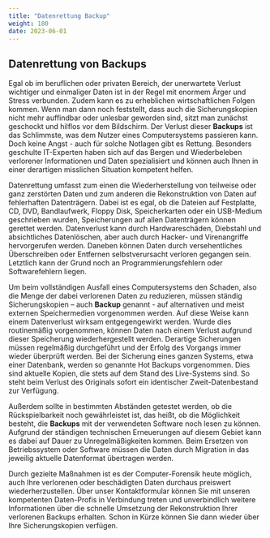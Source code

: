 ```yaml
---
title: "Datenrettung Backup"
weight: 180
date: 2023-06-01
---
```


## Datenrettung von Backups

Egal ob im beruflichen oder privaten Bereich, der unerwartete Verlust wichtiger und einmaliger Daten ist in der Regel mit enormem Ärger und Stress verbunden. Zudem kann es zu erheblichen wirtschaftlichen Folgen kommen. Wenn man dann noch feststellt, dass auch die Sicherungskopien nicht mehr auffindbar oder unlesbar geworden sind, sitzt man zunächst geschockt und hilflos vor dem Bildschirm. Der Verlust dieser **Backups** ist das Schlimmste, was dem Nutzer eines Computersystems passieren kann. Doch keine Angst - auch für solche Notlagen gibt es Rettung. Besonders geschulte IT-Experten haben sich auf das Bergen und Wiederbeleben verlorener Informationen und Daten spezialisiert und können auch Ihnen in einer derartigen misslichen Situation kompetent helfen.

Datenrettung umfasst zum einen die Wiederherstellung von teilweise oder ganz zerstörten Daten und zum anderen die Rekonstruktion von Daten auf fehlerhaften Datenträgern. Dabei ist es egal, ob die Dateien auf Festplatte, CD, DVD, Bandlaufwerk, Floppy Disk, Speicherkarten oder ein USB-Medium geschrieben wurden, Speicherungen auf allen Datenträgern können gerettet werden. Datenverlust kann durch Hardwareschäden, Diebstahl und absichtliches Datenlöschen, aber auch durch Hacker- und Virenangriffe hervorgerufen werden. Daneben können Daten durch versehentliches Überschreiben oder Entfernen selbstverursacht verloren gegangen sein. Letztlich kann der Grund noch an Programmierungsfehlern oder Softwarefehlern liegen.

Um beim vollständigen Ausfall eines Computersystems den Schaden, also die Menge der dabei verlorenen Daten zu reduzieren, müssen ständig Sicherungskopien – auch **Backup** genannt - auf alternativen und meist externen Speichermedien vorgenommen werden. Auf diese Weise kann einem Datenverlust wirksam entgegengewirkt werden. Wurde dies routinemäßig vorgenommen, können Daten nach einem Verlust aufgrund dieser Speicherung wiederhergestellt werden. Derartige Sicherungen müssen regelmäßig durchgeführt und der Erfolg des Vorgangs immer wieder überprüft werden. Bei der Sicherung eines ganzen Systems, etwa einer Datenbank, werden so genannte Hot Backups vorgenommen. Dies sind aktuelle Kopien, die stets auf dem Stand des Live-Systems sind. So steht beim Verlust des Originals sofort ein identischer Zweit-Datenbestand zur Verfügung.

Außerdem sollte in bestimmten Abständen getestet werden, ob die Rückspielbarkeit noch gewährleistet ist, das heißt, ob die Möglichkeit besteht, die **Backups** mit der verwendeten Software noch lesen zu können. Aufgrund der ständigen technischen Erneuerungen auf diesem Gebiet kann es dabei auf Dauer zu Unregelmäßigkeiten kommen. Beim Ersetzen von Betriebssystem oder Software müssen die Daten durch Migration in das jeweilig aktuelle Datenformat übertragen werden.

Durch gezielte Maßnahmen ist es der Computer-Forensik heute möglich, auch Ihre verlorenen oder beschädigten Daten durchaus preiswert wiederherzustellen. Über unser Kontaktformular können Sie mit unseren kompetenten Daten-Profis in Verbindung treten und unverbindlich weitere Informationen über die schnelle Umsetzung der Rekonstruktion Ihrer verlorenen Backups erhalten. Schon in Kürze können Sie dann wieder über Ihre Sicherungskopien verfügen.

